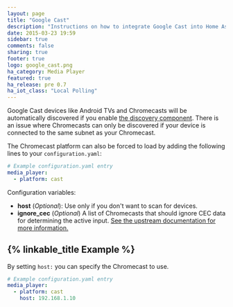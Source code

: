 ```yaml
---
layout: page
title: "Google Cast"
description: "Instructions on how to integrate Google Cast into Home Assistant."
date: 2015-03-23 19:59
sidebar: true
comments: false
sharing: true
footer: true
logo: google_cast.png
ha_category: Media Player
featured: true
ha_release: pre 0.7
ha_iot_class: "Local Polling"
---
```



Google Cast devices like Android TVs and Chromecasts will be automatically discovered if you enable [the discovery component]({{site_root}}/components/discovery/). There is an issue where Chromecasts can only be discovered if your device is connected to the same subnet as your Chromecast.

The Chromecast platform can also be forced to load by adding the following lines to your `configuration.yaml`:

```yaml
# Example configuration.yaml entry
media_player:
  - platform: cast
```

Configuration variables:

- **host** (*Optional*): Use only if you don't want to scan for devices.
- **ignore_cec** (*Optional*) A list of Chromecasts that should ignore CEC data for determining the active input. [See the upstream documentation for more information.](https://github.com/balloob/pychromecast#ignoring-cec-data)

## {% linkable_title Example %}

By setting `host:` you can specify the Chromecast to use.

```yaml
# Example configuration.yaml entry
media_player:
  - platform: cast
    host: 192.168.1.10
```
